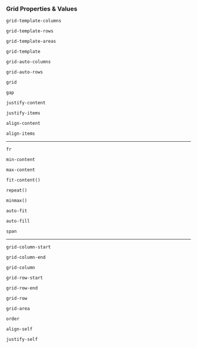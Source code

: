 ### Grid Properties & Values

<div class="grid-properties grid-properties--small">

`grid-template-columns`

`grid-template-rows`

`grid-template-areas`

`grid-template`

`grid-auto-columns`

`grid-auto-rows`

`grid`

`gap`

`justify-content`

`justify-items`

`align-content`

`align-items`

---

`fr`

`min-content`

`max-content`

`fit-content()`

`repeat()`

`minmax()`

`auto-fit`

`auto-fill`

`span`

---

`grid-column-start`

`grid-column-end`

`grid-column`

`grid-row-start`

`grid-row-end`

`grid-row`

`grid-area`

`order`

`align-self`

`justify-self`

</div>
